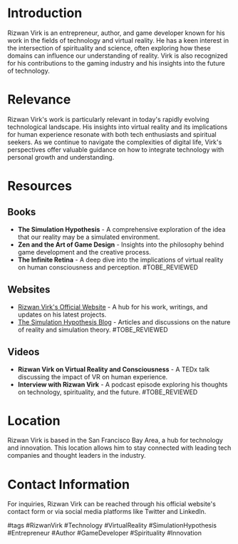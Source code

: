 # Introduction

Rizwan Virk is an entrepreneur, author, and game developer known for his work in the fields of technology and virtual reality. He has a keen interest in the intersection of spirituality and science, often exploring how these domains can influence our understanding of reality. Virk is also recognized for his contributions to the gaming industry and his insights into the future of technology.

# Relevance

Rizwan Virk's work is particularly relevant in today's rapidly evolving technological landscape. His insights into virtual reality and its implications for human experience resonate with both tech enthusiasts and spiritual seekers. As we continue to navigate the complexities of digital life, Virk's perspectives offer valuable guidance on how to integrate technology with personal growth and understanding.

# Resources

## Books

- **The Simulation Hypothesis** - A comprehensive exploration of the idea that our reality may be a simulated environment.
- **Zen and the Art of Game Design** - Insights into the philosophy behind game development and the creative process.
- **The Infinite Retina** - A deep dive into the implications of virtual reality on human consciousness and perception. #TOBE_REVIEWED

## Websites

- [Rizwan Virk's Official Website](https://rizwanvirk.com) - A hub for his work, writings, and updates on his latest projects.
- [The Simulation Hypothesis Blog](https://simulationhypothesis.com) - Articles and discussions on the nature of reality and simulation theory. #TOBE_REVIEWED

## Videos

- **Rizwan Virk on Virtual Reality and Consciousness** - A TEDx talk discussing the impact of VR on human experience.
- **Interview with Rizwan Virk** - A podcast episode exploring his thoughts on technology, spirituality, and the future. #TOBE_REVIEWED

# Location

Rizwan Virk is based in the San Francisco Bay Area, a hub for technology and innovation. This location allows him to stay connected with leading tech companies and thought leaders in the industry.

# Contact Information

For inquiries, Rizwan Virk can be reached through his official website's contact form or via social media platforms like Twitter and LinkedIn.

#tags 
#RizwanVirk #Technology #VirtualReality #SimulationHypothesis #Entrepreneur #Author #GameDeveloper #Spirituality #Innovation
